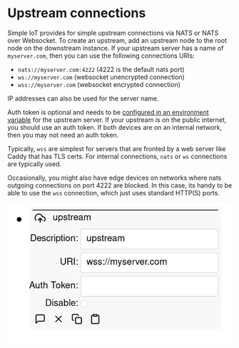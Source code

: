 # Upstream connections

Simple IoT provides for simple upstream connections via NATS or NATS over
Websocket. To create an upstream, add an upstream node to the root node on the
downstream instance. If your upstream server has a name of `myserver.com`, then
you can use the following connections URIs:

- `nats://myserver.com:4222` (4222 is the default nats port)
- `ws://myserver.com` (websocket unencrypted connection)
- `wss://myserver.com` (websocket encrypted connection)

IP addresses can also be used for the server name.

Auth token is optional and needs to be
[configured in an environment variable](configuration.md) for the upstream
server. If your upstream is on the public internet, you should use an auth
token. If both devices are on an internal network, then you may not need an auth
token.

Typically, `wss` are simplest for servers that are fronted by a web server like
Caddy that has TLS certs. For internal connections, `nats` or `ws` connections
are typically used.

Occasionally, you might also have edge devices on networks where nats outgoing
connections on port 4222 are blocked. In this case, its handy to be able to use
the `wss` connection, which just uses standard HTTP(S) ports.

![upstream](images/upstream.png)
